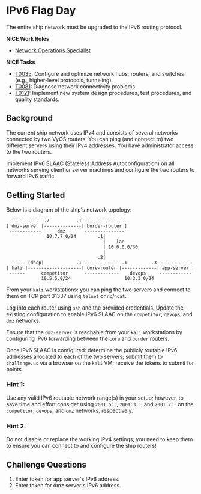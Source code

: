# IPv6 Flag Day

The entire ship network must be upgraded to the IPv6 routing protocol.

**NICE Work Roles**

- [Network Operations Specialist](https://niccs.cisa.gov/workforce-development/nice-framework/)

**NICE Tasks**

- [T0035](https://niccs.cisa.gov/workforce-development/nice-framework/): Configure and optimize network hubs, routers, and switches (e.g., higher-level protocols, tunneling).
- [T0081](https://niccs.cisa.gov/workforce-development/nice-framework/): Diagnose network connectivity problems.
- [T0121](https://niccs.cisa.gov/workforce-development/nice-framework/): Implement new system design procedures, test procedures, and quality standards.

## Background

The current ship network uses IPv4 and consists of several networks connected by two VyOS routers. You can ping (and connect to) two different servers using their IPv4 addresses. You have administrator access to the two routers. 

Implement IPv6 SLAAC (Stateless Address Autoconfiguration) on all networks serving client or server machines and configure the two routers to forward IPv6 traffic.

## Getting Started

Below is a diagram of the ship's network topology:

```
 ------------ .7          .1 ---------------
| dmz-server |--------------| border-router |
 ------------      dmz       ---------------
               10.7.7.0/24        .1|
                                    |    lan
                                    | 10.0.0.0/30
                                    |
                                  .2|
 ------ (dhcp)            .1 ------------- .1         .3 ------------
| kali |--------------------| core-router |-------------| app-server |
 ------      competitor      -------------    devops     ------------
             10.5.5.0/24                    10.3.3.0/24
```

From your `kali` workstations: you can ping the two servers and connect to them on TCP port 31337 using `telnet` or `nc`/`ncat`.

Log into each router using `ssh` and the provided credentials. Update the existing configuration to enable IPv6 SLAAC on the `competitor`, `devops`, and `dmz` networks. 

Ensure that the `dmz-server` is reachable from your `kali` workstations by configuring IPv6 forwarding between the `core` and `border` routers.

Once IPv6 SLAAC is configured: determine the publicly routable IPv6 addresses allocated to each of the two servers; submit them to `challenge.us` via a browser on the `kali` VM; receive the tokens to submit for points.

### Hint 1:

Use any valid IPv6 routable network range(s) in your setup; however, to save time and effort consider using `2001:5::`, `2001:3::`, and `2001:7::` on the `competitor`, `devops`, and `dmz` networks, respectively.

### Hint 2:

Do not disable or replace the working IPv4 settings; you need to keep them to ensure you can connect to and configure the ship routers!

## Challenge Questions

1. Enter token for app server's IPv6 address.
2. Enter token for dmz server's IPv6 address.
